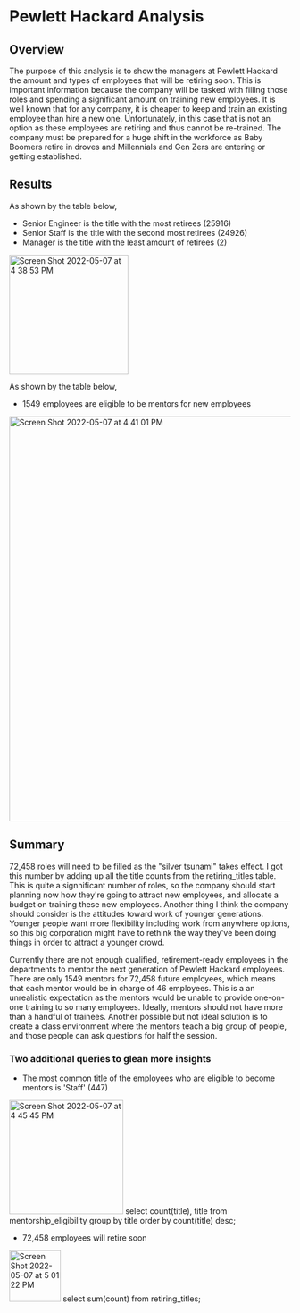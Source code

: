 # Pewlett Hackard Analysis

## Overview
The purpose of this analysis is to show the managers at Pewlett Hackard the amount and types of employees that will be retiring soon. This is important information because the company will be tasked with filling those roles and spending a significant amount on training new employees. It is well known that for any company, it is cheaper to keep and train an existing employee than hire a new one. Unfortunately, in this case that is not an option as these employees are retiring and thus cannot be re-trained. The company must be prepared for a huge shift in the workforce as Baby Boomers retire in droves and Millennials and Gen Zers are entering or getting established. 

## Results
As shown by the table below,
* Senior Engineer is the title with the most retirees (25916)
* Senior Staff is the title with the second most retirees (24926)
* Manager is the title with the least amount of retirees (2)
<img width="213" alt="Screen Shot 2022-05-07 at 4 38 53 PM" src="https://user-images.githubusercontent.com/95447175/167275495-8a3e18b4-fd89-44dd-ac73-bdfb42974e0b.png">

As shown by the table below,
* 1549 employees are eligible to be mentors for new employees 
<img width="725" alt="Screen Shot 2022-05-07 at 4 41 01 PM" src="https://user-images.githubusercontent.com/95447175/167275642-8477bb16-9856-43f2-ac1f-aedc412cb545.png">

## Summary 
72,458 roles will need to be filled as the "silver tsunami" takes effect. I got this number by adding up all the title counts from the retiring_titles table. This is quite a signnificant number of roles, so the company should start planning now how they're going to attract new employees, and allocate a budget on training these new employees. Another thing I think the company should consider is the attitudes toward work of younger generations. Younger people want more flexibility including work from anywhere options, so this big corporation might have to rethink the way they've been doing things in order to attract a younger crowd. 

Currently there are not enough qualified, retirement-ready employees in the departments to mentor the next generation of Pewlett Hackard employees. There are only 1549 mentors for 72,458 future employees, which means that each mentor would be in charge of 46 employees. This is a an unrealistic expectation as the mentors would be unable to provide one-on-one training to so many employees. Ideally, mentors should not have more than a handful of trainees. Another possible but not ideal solution is to create a class environment where the mentors teach a big group of people, and those people can ask questions for half the session. 

### Two additional queries to glean more insights 
* The most common title of the employees who are eligible to become mentors is 'Staff' (447)
<img width="204" alt="Screen Shot 2022-05-07 at 4 45 45 PM" src="https://user-images.githubusercontent.com/95447175/167275727-0f136b85-71c6-4166-aabb-4b3c3856c4e9.png">
select count(title), title from mentorship_eligibility
group by title
order by count(title) desc; 

* 72,458 employees will retire soon 
<img width="92" alt="Screen Shot 2022-05-07 at 5 01 22 PM" src="https://user-images.githubusercontent.com/95447175/167276029-88488397-0fb7-4fa2-b2e6-0fc961fdfc50.png">
select sum(count) from retiring_titles; 

